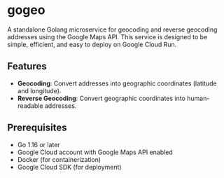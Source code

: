 # gogeo

A standalone Golang microservice for geocoding and reverse geocoding addresses using the Google Maps API. This service is designed to be simple, efficient, and easy to deploy on Google Cloud Run.

## Features

- **Geocoding**: Convert addresses into geographic coordinates (latitude and longitude).
- **Reverse Geocoding**: Convert geographic coordinates into human-readable addresses.

## Prerequisites

- Go 1.16 or later
- Google Cloud account with Google Maps API enabled
- Docker (for containerization)
- Google Cloud SDK (for deployment)
